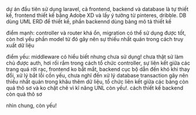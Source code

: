 dự án đầu tiên sử dụng laravel, cả frontend, backend và database là tự thiết kế, frontend thiết kế bằng Adobe XD và lấy ý tưởng từ pinteres, dribble. DB dùng UML ERD để thiết kế, phần backennd dùng bảng mô tả thiết kế

điểm mạnh: controller và router khá ổn, migration có thể sử dụng được tốt, còn hơi yếu phần model từ đó gây nên sự thiếu nhất quán trong cách truy xuất dữ liệu

điểm yếu: middleware có hiểu biết nhưng chưa sử dụng! chưa thật sử làm chủ được auth, hơi rối rắm trong cách tổ chức controller, sự liên kết giữa các trang quá rời rạc, frontend ko bắt mắt, backend cục bộ dẫn đến khó khi thay đổi, xử lý bắt lỗi cồn yếu, chưa nghĩ đến xử lý database transaction gây nên thiếu nhất quán trong khâu thêm dữ liệu, tổ chức liên kết giữa các bảng còn quá thô sơ và ko chặt chẽ vì kĩ năng UNL còn yếu!. cách thiết kế backend còn quá thô sơ

nhìn chung, còn yếu!
